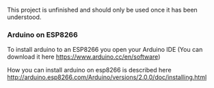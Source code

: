 This project is unfinished and should only be used once it has been understood.

### Arduino on ESP8266

To install arduino to an ESP8266 you open your Arduino IDE (You can download it here https://www.arduino.cc/en/software)

How you can install arduino on esp8266 is described here http://arduino.esp8266.com/Arduino/versions/2.0.0/doc/installing.html